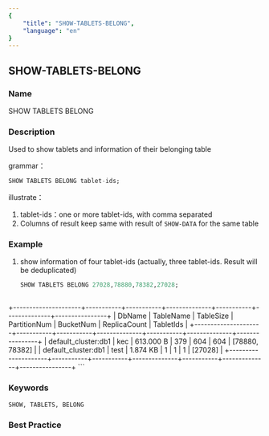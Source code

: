 ```yaml
---
{
    "title": "SHOW-TABLETS-BELONG",
    "language": "en"
}
---
```


<!--
Licensed to the Apache Software Foundation (ASF) under one
or more contributor license agreements.  See the NOTICE file
distributed with this work for additional information
regarding copyright ownership.  The ASF licenses this file
to you under the Apache License, Version 2.0 (the
"License"); you may not use this file except in compliance
with the License.  You may obtain a copy of the License at

  http://www.apache.org/licenses/LICENSE-2.0

Unless required by applicable law or agreed to in writing,
software distributed under the License is distributed on an
"AS IS" BASIS, WITHOUT WARRANTIES OR CONDITIONS OF ANY
KIND, either express or implied.  See the License for the
specific language governing permissions and limitations
under the License.
-->

<version since="dev">

## SHOW-TABLETS-BELONG

</version>

### Name

SHOW TABLETS BELONG

### Description

Used to show tablets and information of their belonging table

grammar：

```sql
SHOW TABLETS BELONG tablet-ids;
```

illustrate：

1. tablet-ids：one or more tablet-ids, with comma separated
2. Columns of result keep same with result of `SHOW-DATA` for the same table

### Example

1. show information of four tablet-ids (actually, three tablet-ids. Result will be deduplicated)

    ```sql
    SHOW TABLETS BELONG 27028,78880,78382,27028;
    ```

    ```
+---------------------+-----------+-----------+--------------+-----------+--------------+----------------+
| DbName              | TableName | TableSize | PartitionNum | BucketNum | ReplicaCount | TabletIds      |
+---------------------+-----------+-----------+--------------+-----------+--------------+----------------+
| default_cluster:db1 | kec       | 613.000 B | 379          | 604       | 604          | [78880, 78382] |
| default_cluster:db1 | test      | 1.874 KB  | 1            | 1         | 1            | [27028]        |
+---------------------+-----------+-----------+--------------+-----------+--------------+----------------+
    ```

### Keywords

    SHOW, TABLETS, BELONG

### Best Practice

